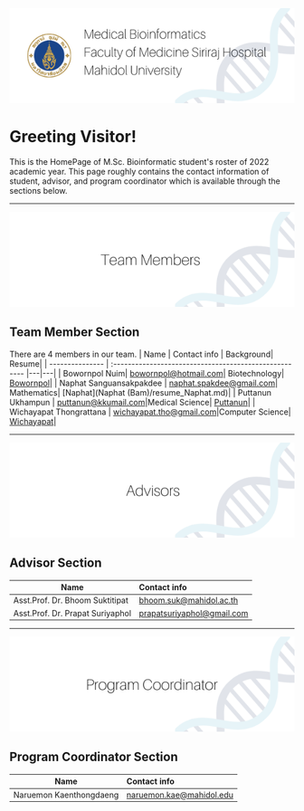 ![alt text](/resource/1.png)
# Greeting Visitor!
This is the HomePage of M.Sc. Bioinformatic student's roster of 2022 academic year. This page roughly contains the contact information of student, advisor, and program coordinator which is available through the sections below.


***
![alt text](/resource/2.png)

## Team Member Section
There are 4 members in our team. 
| Name        | Contact info                                          | Background| Resume|
| --------------- | :----------------------------------------------------- |---|---|
| Bowornpol Nuim| bowornpol@hotmail.com| Biotechnology| [Bowornpol](Bowornpol/Bowornpol.md)|
| Naphat Sanguansakpakdee | naphat.spakdee@gmail.com| Mathematics| [Naphat](Naphat (Bam)/resume_Naphat.md)|
| Puttanun Ukhampun | puttanun@kkumail.com|Medical Science| [Puttanun](Puttanun/earth.md)|
| Wichayapat Thongrattana | wichayapat.tho@gmail.com|Computer Science| [Wichayapat](Wichayapat/Wichayapat.md)|


***
![alt text](/resource/3.png)
## Advisor Section
| Name      | Contact info                                          |
| --------------- | :----------------------------------------------------- |
|Asst.Prof. Dr. Bhoom Suktitipat|bhoom.suk@mahidol.ac.th|
|Asst.Prof. Dr. Prapat Suriyaphol|prapatsuriyaphol@gmail.com|


***
![alt text](/resource/4.png)
## Program Coordinator Section
| Name      | Contact info                                          |
| --------------- | :----------------------------------------------------- |
|Naruemon Kaenthongdaeng| naruemon.kae@mahidol.edu|
